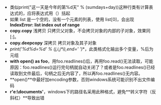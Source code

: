 - 类似print("这一天是今年的第%d天" % (sumdays+day))这种行类有计算表达式的，应将表达式用（）括起
- 如果 list 是一个空的，没有一个元素的列表，使用 list[0]，会出现**IndexError: list index out of range**
- **copy.copy** 浅拷贝 只拷贝父对象，不会拷贝对象的内部的子对象，效果同[:]。
- **copy.deepcopy** 深拷贝 拷贝对象及其子对象
- **print('%d*%d=%d' % (j,i,j*i),end=' ')**，此类格式化输出多个变量，%后为元组
- **with open() as foo**，用foo.readlines()后，再用foo.read()无法读取，可能原因：foo.readlines()运行完句柄就自动关闭了？或者是foo.readlines()已经读取到文件最后，句柄之后无内容了，所以再foo.readlines()无内容。
- **open()**中最好加encoding参数，否则windows系统可能识别不出文件编码
- **r'e:\documents\'**，windows下的路径名采用此种格式，避免**转义字符（反斜杠）**导致出错